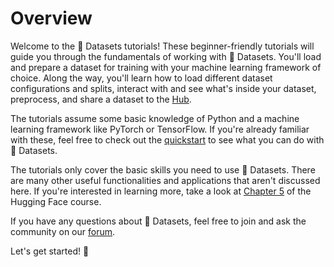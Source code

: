 # Overview

Welcome to the 🤗 Datasets tutorials! These beginner-friendly tutorials will guide you through the fundamentals of working with 🤗 Datasets. You'll load and prepare a dataset for training with your machine learning framework of choice. Along the way, you'll learn how to load different dataset configurations and splits, interact with and see what's inside your dataset, preprocess, and share a dataset to the [Hub](https://huggingface.co/datasets).

The tutorials assume some basic knowledge of Python and a machine learning framework like PyTorch or TensorFlow. If you're already familiar with these, feel free to check out the [quickstart](./quickstart) to see what you can do with 🤗 Datasets.

<Tip>

The tutorials only cover the basic skills you need to use 🤗 Datasets. There are many other useful functionalities and applications that aren't discussed here. If you're interested in learning more, take a look at [Chapter 5](https://huggingface.co/course/chapter5/1?fw=pt) of the Hugging Face course.

</Tip>

If you have any questions about 🤗 Datasets, feel free to join and ask the community on our [forum](https://discuss.huggingface.co/c/datasets/10).

Let's get started! 🏁
